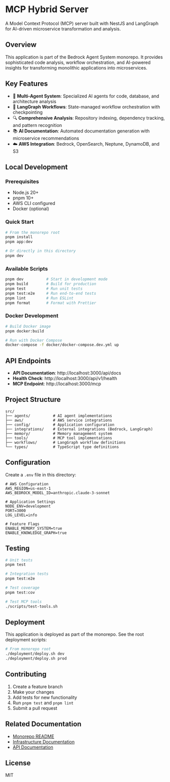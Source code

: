 # MCP Hybrid Server

A Model Context Protocol (MCP) server built with NestJS and LangGraph for AI-driven microservice transformation and analysis.

## Overview

This application is part of the Bedrock Agent System monorepo. It provides sophisticated code analysis, workflow orchestration, and AI-powered insights for transforming monolithic applications into microservices.

## Key Features

- 🧠 **Multi-Agent System**: Specialized AI agents for code, database, and architecture analysis
- 🔄 **LangGraph Workflows**: State-managed workflow orchestration with checkpointing
- 🔍 **Comprehensive Analysis**: Repository indexing, dependency tracking, and pattern recognition
- 📚 **AI Documentation**: Automated documentation generation with microservice recommendations
- ☁️ **AWS Integration**: Bedrock, OpenSearch, Neptune, DynamoDB, and S3

## Local Development

### Prerequisites

- Node.js 20+
- pnpm 10+
- AWS CLI configured
- Docker (optional)

### Quick Start

```bash
# From the monorepo root
pnpm install
pnpm app:dev

# Or directly in this directory
pnpm dev
```

### Available Scripts

```bash
pnpm dev          # Start in development mode
pnpm build        # Build for production
pnpm test         # Run unit tests
pnpm test:e2e     # Run end-to-end tests
pnpm lint         # Run ESLint
pnpm format       # Format with Prettier
```

### Docker Development

```bash
# Build Docker image
pnpm docker:build

# Run with Docker Compose
docker-compose -f docker/docker-compose.dev.yml up
```

## API Endpoints

- **API Documentation**: http://localhost:3000/api/docs
- **Health Check**: http://localhost:3000/api/v1/health
- **MCP Endpoint**: http://localhost:3000/mcp

## Project Structure

```
src/
├── agents/          # AI agent implementations
├── aws/             # AWS service integrations
├── config/          # Application configuration
├── integrations/    # External integrations (Bedrock, LangGraph)
├── memory/          # Memory management system
├── tools/           # MCP tool implementations
├── workflows/       # LangGraph workflow definitions
└── types/           # TypeScript type definitions
```

## Configuration

Create a `.env` file in this directory:

```env
# AWS Configuration
AWS_REGION=us-east-1
AWS_BEDROCK_MODEL_ID=anthropic.claude-3-sonnet

# Application Settings
NODE_ENV=development
PORT=3000
LOG_LEVEL=info

# Feature Flags
ENABLE_MEMORY_SYSTEM=true
ENABLE_KNOWLEDGE_GRAPH=true
```

## Testing

```bash
# Unit tests
pnpm test

# Integration tests
pnpm test:e2e

# Test coverage
pnpm test:cov

# Test MCP tools
./scripts/test-tools.sh
```

## Deployment

This application is deployed as part of the monorepo. See the root deployment scripts:

```bash
# From monorepo root
./deployment/deploy.sh dev
./deployment/deploy.sh prod
```

## Contributing

1. Create a feature branch
2. Make your changes
3. Add tests for new functionality
4. Run `pnpm test` and `pnpm lint`
5. Submit a pull request

## Related Documentation

- [Monorepo README](../README.md)
- [Infrastructure Documentation](../infrastructure/mcp-hybrid-stack/README.md)
- [API Documentation](./docs/api/README.md)

## License

MIT